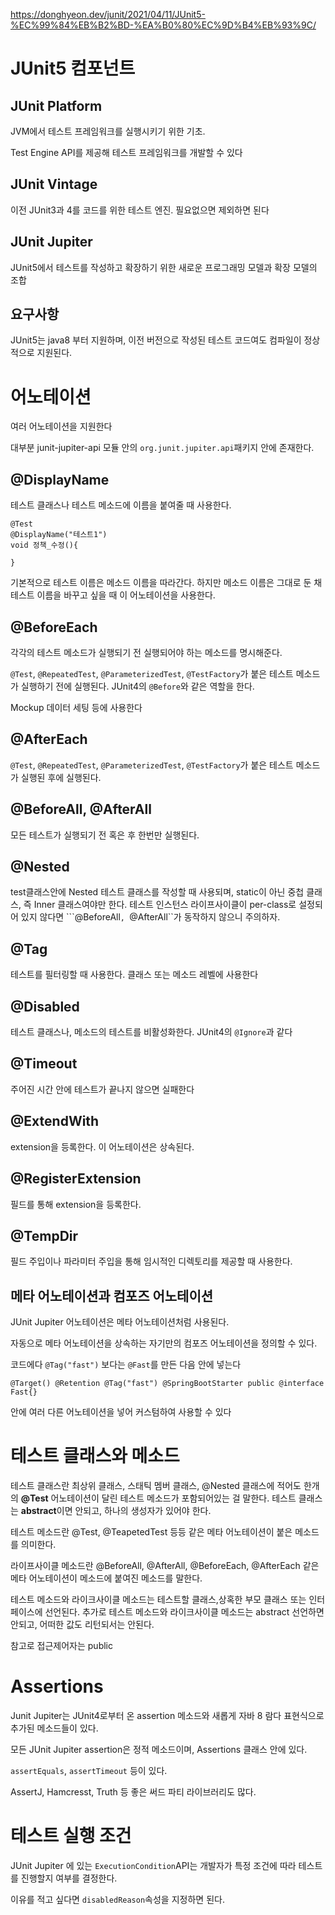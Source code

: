 https://donghyeon.dev/junit/2021/04/11/JUnit5-%EC%99%84%EB%B2%BD-%EA%B0%80%EC%9D%B4%EB%93%9C/

# JUnit5 컴포넌트
## JUnit Platform
JVM에서 테스트 프레임워크를 실행시키기 위한 기초.

Test Engine API를 제공해 테스트 프레임워크를 개발할 수 있다

## JUnit Vintage
이전 JUnit3과 4를 코드를 위한 테스트 엔진. 필요없으면 제외하면 된다

## JUnit Jupiter
JUnit5에서 테스트를 작성하고 확장하기 위한 새로운 프로그래밍 모델과 확장 모델의 조합


## 요구사항
JUnit5는 java8 부터 지원하며, 이전 버전으로 작성된 테스트 코드여도 컴파일이 정상적으로 지원된다.

# 어노테이션 
여러 어노테이션을 지원한다

대부분 junit-jupiter-api 모듈 안의 ``org.junit.jupiter.api``패키지 안에 존재한다.

## @DisplayName
테스트 클래스나 테스트 메소드에 이름을 붙여줄 때 사용한다.

```
@Test
@DisplayName("테스트1")
void 정책_수정(){

}
```

기본적으로 테스트 이름은 메소드 이름을 따라간다. 하지만 메소드 이름은 그대로 둔 채 테스트 이름을 바꾸고 싶을 때 이 어노테이션을 사용한다.

## @BeforeEach
각각의 테스트 메소드가 실행되기 전 실행되어야 하는 메소드를 명시해준다.

``@Test``, ``@RepeatedTest``, ``@ParameterizedTest``, ``@TestFactory``가 붙은 테스트 메소드가 실행하기 전에 실행된다. JUnit4의 ``@Before``와 같은 역할을 한다.

Mockup 데이터 세팅 등에 사용한다

## @AfterEach
``@Test``, ``@RepeatedTest``, ``@ParameterizedTest``, ``@TestFactory``가 붙은 테스트 메소드가 실행된 후에 실행된다.

## @BeforeAll, @AfterAll
모든 테스트가 실행되기 전 혹은 후 한번만 실행된다.

## @Nested
test클래스안에 Nested 테스트 클래스를 작성할 때 사용되며, static이 아닌 중첩 클래스, 즉 Inner 클래스여야만 한다. 테스트 인스턴스 라이프사이클이 per-class로 설정되어 있지 않다면 ```@BeforeAll``, ``@AfterAll``가 동작하지 않으니 주의하자.

## @Tag 
테스트를 필터링할 때 사용한다. 클래스 또는 메소드 레벨에 사용한다

## @Disabled
테스트 클래스나, 메소드의 테스트를 비활성화한다. JUnit4의 ``@Ignore``과 같다

## @Timeout
주어진 시간 안에 테스트가 끝나지 않으면 실패한다

## @ExtendWith
extension을 등록한다. 이 어노테이션은 상속된다. 

## @RegisterExtension
필드를 통해 extension을 등록한다. 

## @TempDir
필드 주입이나 파라미터 주입을 통해 임시적인 디렉토리를 제공할 때 사용한다.

## 메타 어노테이션과 컴포즈 어노테이션
JUnit Jupiter 어노테이션은 메타 어노테이션처럼 사용된다. 

자동으로 메타 어노테이션을 상속하는 자기만의 컴포즈 어노테이션을 정의할 수 있다.

코드에다 ``@Tag("fast")`` 보다는 ``@Fast``를 만든 다음 안에 넣는다

``
@Target()
@Retention
@Tag("fast")
@SpringBootStarter
public @interface Fast{}
``

안에 여러 다른 어노테이션을 넣어 커스텀하여 사용할 수 있다


# 테스트 클래스와 메소드
테스트 클래스란 최상위 클래스, 스태틱 멤버 클래스, @Nested 클래스에 적어도 한개의 **@Test** 어노테이션이 달린 테스트 메소드가 포함되어있는 걸 말한다. 테스트 클래스는 **abstract**이면 안되고, 하나의 생성자가 있어야 한다.

테스트 메소드란 @Test, @TeapetedTest 등등 같은 메타 어노테이션이 붙은 메소드를 의미한다.

라이프사이클 메소드란 @BeforeAll, @AfterAll, @BeforeEach, @AfterEach 같은 메타 어노테이션이 메소드에 붙여진 메소드를 말한다.

테스트 메소드와 라이크사이클 메소드는 테스트할 클래스,상혹한 부모 클래스 또는 인터페이스에 선언된다. 추가로 테스트 메소드와 라이크사이클 메소드는 abstract 선언하면 안되고, 어떠한 값도 리턴되서는 안된다.

참고로 접근제어자는 public

# Assertions
Junit Jupiter는 JUnit4로부터 온 assertion 메소드와 새롭게 자바 8 람다 표현식으로 추가된 메소드들이 있다. 

모든 JUnit Jupiter assertion은 정적 메소드이며, Assertions 클래스 안에 있다.

``assertEquals``, ``assertTimeout`` 등이 있다.

AssertJ, Hamcresst, Truth 등 좋은 써드 파티 라이브러리도 많다.


# 테스트 실행 조건
JUnit Jupiter 에 있는 ``ExecutionCondition``API는 개발자가 특정 조건에 따라 테스트를 진행할지 여부를 결정한다.

이유를 적고 싶다면 ``disabledReason``속성을 지정하면 된다.

